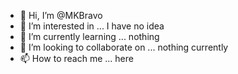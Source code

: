 - 👋 Hi, I’m @MKBravo
- 👀 I’m interested in ... I have no idea
- 🌱 I’m currently learning ... nothing
- 💞️ I’m looking to collaborate on ... nothing currently
- 📫 How to reach me ... here

<!---
MKBravo/MKBravo is a ✨ special ✨ repository because its `README.md` (this file) appears on your GitHub profile.
You can click the Preview link to take a look at your changes.
--->
